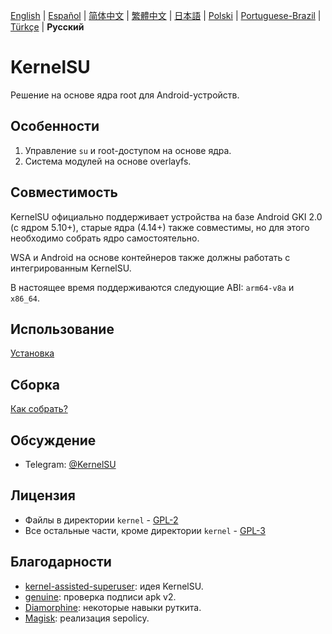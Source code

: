 [English](README.md) | [Español](README_ES.md) | [简体中文](README_CN.md) | [繁體中文](README_TW.md) | [日本語](README_JP.md) | [Polski](README_PL.md) | [Portuguese-Brazil](README_PT-BR.md) | [Türkçe](README_TR.md) | **Русский**

# KernelSU

Решение на основе ядра root для Android-устройств.

## Особенности

1. Управление `su` и root-доступом на основе ядра.
2. Система модулей на основе overlayfs.

## Совместимость

KernelSU официально поддерживает устройства на базе Android GKI 2.0 (с ядром 5.10+), старые ядра (4.14+) также совместимы, но для этого необходимо собрать ядро самостоятельно.

WSA и Android на основе контейнеров также должны работать с интегрированным KernelSU.

В настоящее время поддерживаются следующие ABI: `arm64-v8a` и `x86_64`.

## Использование

[Установка](https://kernelsu.org/ru_RU/guide/installation.html)

## Сборка

[Как собрать?](https://kernelsu.org/ru_RU/guide/how-to-build.html)

## Обсуждение

- Telegram: [@KernelSU](https://t.me/KernelSU)

## Лицензия

- Файлы в директории `kernel` - [GPL-2](https://www.gnu.org/licenses/old-licenses/gpl-2.0.en.html)
- Все остальные части, кроме директории `kernel` - [GPL-3](https://www.gnu.org/licenses/gpl-3.0.html)

## Благодарности

- [kernel-assisted-superuser](https://git.zx2c4.com/kernel-assisted-superuser/about/): идея KernelSU.
- [genuine](https://github.com/brevent/genuine/): проверка подписи apk v2.
- [Diamorphine](https://github.com/m0nad/Diamorphine): некоторые навыки руткита.
- [Magisk](https://github.com/topjohnwu/Magisk): реализация sepolicy.
